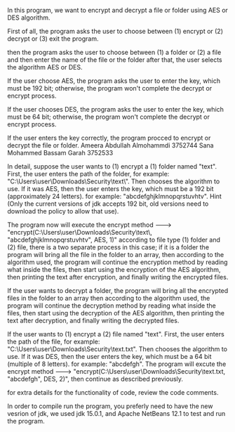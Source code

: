 In this program, we want to encrypt and decrypt a file or folder using AES or DES algorithm. 

First of all, the program asks the user to choose between (1) encrypt or (2) decrypt or (3) exit the program. 

then the program asks the user to choose between (1) a folder or (2) a file and then enter the name of the file or the folder
after that, the user selects the algorithm AES or DES. 

If the user choose AES, the program asks the user to enter the key, which must be 192 bit; otherwise, the program
won't complete the decrypt or encrypt process. 

If the user chooses DES, the program asks the user to enter the key, which must be 64 bit; otherwise, the program
won't complete the decrypt or encrypt process.

If the user enters the key correctly, the program procced to encrypt or decrypt the file or folder. 
Ameera Abdullah Almohammdi 3752744
Sana Mohammed Bassam Garah 3752533

In detail, suppose the user wants to (1) encrypt a (1) folder named "text".
First, the user enters the path of the folder, for example: "C:\Users\user\Downloads\Security\text\\".
Then chooses the algorithm to use. If it was AES, then the user enters the key, which must be a 192 bit (approximately 24 letters).
for example: "abcdefghjklmnopqrstuvhtv".
Hint (Only the current versions of jdk accepts 192 bit, old versions need to download the policy to allow that use).

The program now will execute the encrypt method ---> "encrypt(C:\Users\user\Downloads\Security\text\\, "abcdefghjklmnopqrstuvhtv", AES, 1)"
according to file type (1) folder and (2) file, there is a two separate process in this case;
if it is a folder the program will bring all the file in the folder to an array,
then according to the algorithm used, the program will continue the encryption method by reading what inside the files,
then start using the encryption of the AES algorithm,
then printing the text after encryption,
and finally writing the encrypted files.

If the user wants to decrypt a folder, the program will bring all the encrypted files in the folder to an array 
then according to the algorithm used, the program will continue the decryption method by reading what inside the files,
then start using the decryption of the AES algorithm,
then printing the text after decryption,
and finally writing the decrypted files.

If the user wants to (1) encrypt a (2) file named "text".
First, the user enters the path of the file, for example: "C:\Users\user\Downloads\Security\text.txt".
Then chooses the algorithm to use. If it was DES, then the user enters the key, which must be a 64 bit (multiple of 8 letters).
for example: "abcdefgh".
The program will excute the encrypt method ---> "encrypt(C:\Users\user\Downloads\Security\text.txt, "abcdefgh", DES, 2)",
then continue as described previously.

for extra details for the functionality of code, review the code comments.


In order to compile run the program, you preferly need to have the new vesrion of jdk, we used jdk 15.0.1, and Apache NetBeans 12.1 to test and run the program.
